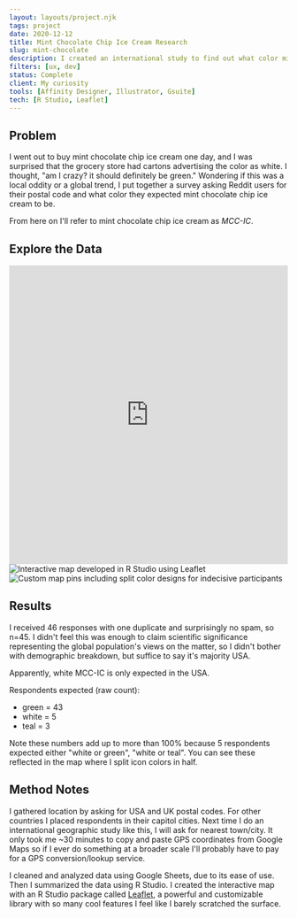 ```yaml
---
layout: layouts/project.njk
tags: project
date: 2020-12-12
title: Mint Chocolate Chip Ice Cream Research
slug: mint-chocolate
description: I created an international study to find out what color mint chocolate chip ice cream is expected to be. Analysis in R Studio. Personal Project.
filters: [ux, dev]
status: Complete
client: My curiosity
tools: [Affinity Designer, Illustrator, Gsuite]
tech: [R Studio, Leaflet]
---
```


<h2>Problem</h2>
<p>I went out to buy mint chocolate chip ice cream one day, and I was surprised that the grocery store had cartons advertising the color as white. I thought, "am I crazy? it should definitely be green." Wondering if this was a local oddity or a global trend, I put together a survey asking Reddit users for their postal code and what color they expected mint chocolate chip ice cream to be.</p>
<p>From here on I'll refer to mint chocolate chip ice cream as <em>MCC-IC</em>.</p>

<h2>Explore the Data</h2>
<iframe src="https://research.b7s9.com/projects/map.html" width="100%" height="540" frameborder="0"></iframe>

<img src="{{site.projectImgURL}}/mint-chocolate/laptop/map@2x.png" alt="Interactive map developed in R Studio using Leaflet">

<img src="{{site.projectImgURL}}/mint-chocolate/laptop/ice-cream-layout@2x.png" alt="Custom map pins including split color designs for indecisive participants">

<h2 class="mt-4">Results</h2>
<p>I received 46 responses with one duplicate and surprisingly no spam, so n=45. I didn't feel this was enough to claim scientific significance representing the global population's views on the matter, so I didn't bother with demographic breakdown, but suffice to say it's majority USA.</p>
<p>Apparently, white MCC-IC is only expected in the USA.</p>
<p>Respondents expected (raw count):</p>
<ul class="list-disc my-4 list-inside">
    <li>green = 43</li>
    <li>white = 5</li>
    <li>teal = 3</li>
</ul>
<p>Note these numbers add up to more than 100% because 5 respondents expected either "white or green", "white or teal". You can see these reflected in the map where I split icon colors in half.</p>

<h2>Method Notes</h2>
<p>I gathered location by asking for USA and UK postal codes. For other countries I placed respondents in their capitol cities. Next time I do an international geographic study like this, I will ask for nearest town/city. It only took me ~30 minutes to copy and paste GPS coordinates from Google Maps so if I ever do something at a broader scale I'll probably have to pay for a GPS conversion/lookup service.</p>
<p>I cleaned and analyzed data using Google Sheets, due to its ease of use. Then I summarized the data using R Studio. I created the interactive map with an R Studio package called <a href="http://rstudio.github.io/leaflet/" target="_blank" rel="noopener noreferrer">Leaflet</a>, a powerful and customizable library with so many cool features I feel like I barely scratched the surface.</p>
